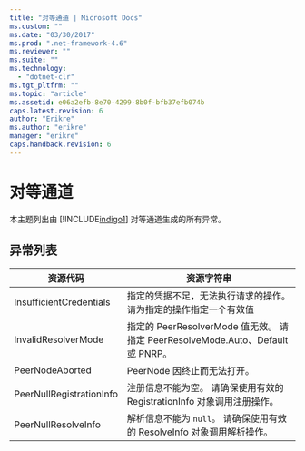 ```yaml
---
title: "对等通道 | Microsoft Docs"
ms.custom: ""
ms.date: "03/30/2017"
ms.prod: ".net-framework-4.6"
ms.reviewer: ""
ms.suite: ""
ms.technology: 
  - "dotnet-clr"
ms.tgt_pltfrm: ""
ms.topic: "article"
ms.assetid: e06a2efb-8e70-4299-8b0f-bfb37efb074b
caps.latest.revision: 6
author: "Erikre"
ms.author: "erikre"
manager: "erikre"
caps.handback.revision: 6
---
```

# 对等通道
本主题列出由 [!INCLUDE[indigo1](../../../../../includes/indigo1-md.md)] 对等通道生成的所有异常。  
  
## 异常列表  
  
|资源代码|资源字符串|  
|----------|-----------|  
|InsufficientCredentials|指定的凭据不足，无法执行请求的操作。  请为指定的操作指定一个有效值|  
|InvalidResolverMode|指定的 PeerResolverMode 值无效。  请指定 PeerResolveMode.Auto、Default 或 PNRP。|  
|PeerNodeAborted|PeerNode 因终止而无法打开。|  
|PeerNullRegistrationInfo|注册信息不能为空。  请确保使用有效的 RegistrationInfo 对象调用注册操作。|  
|PeerNullResolveInfo|解析信息不能为 `null`。  请确保使用有效的 ResolveInfo 对象调用解析操作。|